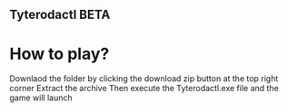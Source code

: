 ## Tyterodactl BETA

# How to play?
Downlaod the folder by clicking the download zip button at the top right corner
Extract the archive
Then execute the Tyterodactl.exe file and the game will launch
